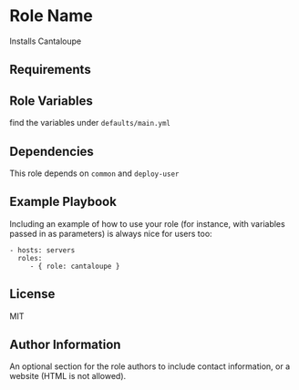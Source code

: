 Role Name
=========

Installs Cantaloupe

Requirements
------------


Role Variables
--------------

find the variables under `defaults/main.yml`

Dependencies
------------

This role depends on `common` and `deploy-user`

Example Playbook
----------------

Including an example of how to use your role (for instance, with variables
passed in as parameters) is always nice for users too:

    - hosts: servers
      roles:
         - { role: cantaloupe }

License
-------

MIT

Author Information
------------------

An optional section for the role authors to include contact information, or a
website (HTML is not allowed).
